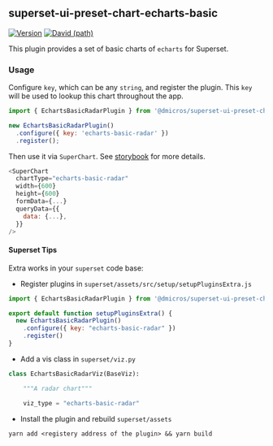 ## superset-ui-preset-chart-echarts-basic

[![Version](https://img.shields.io/npm/v/superset-ui-preset-chart-dummies.svg?style=flat-square)](https://img.shields.io/npm/v/superset-ui-preset-chart-dummies.svg?style=flat-square)
[![David (path)](https://img.shields.io/david/apache-superset/superset-ui-plugins-template.svg?path=packages%2Fsuperset-ui-preset-chart-dummies&style=flat-square)](https://david-dm.org/apache-superset/superset-ui-plugins-template?path=packages/superset-ui-preset-chart-dummies)

This plugin provides a set of basic charts of `echarts` for Superset.

### Usage

Configure `key`, which can be any `string`, and register the plugin. This `key` will be used to lookup this chart throughout the app.

```js
import { EchartsBasicRadarPlugin } from '@dmicros/superset-ui-preset-chart-echarts-basic';

new EchartsBasicRadarPlugin()
  .configure({ key: 'echarts-basic-radar' })
  .register();
```

Then use it via `SuperChart`. See [storybook](https://apache-superset.github.io/superset-ui-plugins-template/?selectedKind=plugin-chart-watermelon) for more details.

```js
<SuperChart
  chartType="echarts-basic-radar"
  width={600}
  height={600}
  formData={...}
  queryData={{
    data: {...},
  }}
/>
```

#### Superset Tips

Extra works in your `superset` code base:

* Register plugins in `superset/assets/src/setup/setupPluginsExtra.js`

```javascript
import { EchartsBasicRadarPlugin } from '@dmicros/superset-ui-preset-chart-echarts-basic';

export default function setupPluginsExtra() {
  new EchartsBasicRadarPlugin()
    .configure({ key: "echarts-basic-radar" })
    .register()
}
```

* Add a vis class in `superset/viz.py`

```python
class EchartsBasicRadarViz(BaseViz):

    """A radar chart"""

    viz_type = "echarts-basic-radar"
```

* Install the plugin and rebuild `superset/assets`

```shell
yarn add <registery address of the plugin> && yarn build
```